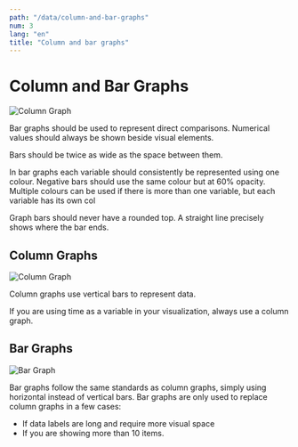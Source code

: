 ```yaml
---
path: "/data/column-and-bar-graphs"
num: 3
lang: "en"
title: "Column and bar graphs"
---
```


# Column and Bar Graphs

![Column Graph](https://github.com/gctools-outilsgc/design-system/blob/master/documentation/examples/column%20graph_complex.png)

Bar graphs should be used to represent direct comparisons. Numerical values should always be shown beside visual elements.

Bars should be twice as wide as the space between them.

In bar graphs each variable should consistently be represented using one colour. Negative bars should use the same colour but at 60% opacity. Multiple colours can be used if there is more than one variable, but each variable has its own col

Graph bars should never have a rounded top. A straight line precisely shows where the bar ends.

## Column Graphs

![Column Graph](https://github.com/gctools-outilsgc/design-system/blob/master/documentation/examples/column%20graph.png)

Column graphs use vertical bars to represent data.

If you are using time as a variable in your visualization, always use a column graph.


## Bar Graphs

![Bar Graph](https://github.com/gctools-outilsgc/design-system/blob/master/documentation/examples/bar%20graph.png)

Bar graphs follow the same standards as column graphs, simply using horizontal instead of vertical bars. Bar graphs are only used to replace column graphs in a few cases:

* If data labels are long and require more visual space
* If you are showing more than 10 items.
